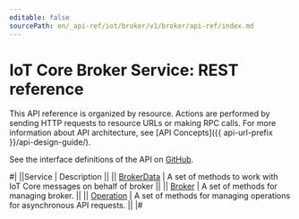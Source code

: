 ```yaml
---
editable: false
sourcePath: en/_api-ref/iot/broker/v1/broker/api-ref/index.md
---
```


# IoT Core Broker Service: REST reference

This API reference is organized by resource. Actions are performed by sending HTTP requests to resource URLs or making RPC calls. For more information about API architecture, see [API Concepts]({{ api-url-prefix }}/api-design-guide/).

See the interface definitions of the API on [GitHub](https://github.com/yandex-cloud/cloudapi).

#|
||Service | Description ||
|| [BrokerData](BrokerData/index.md) | A set of methods to work with IoT Core messages on behalf of broker ||
|| [Broker](Broker/index.md) | A set of methods for managing broker. ||
|| [Operation](Operation/index.md) | A set of methods for managing operations for asynchronous API requests. ||
|#